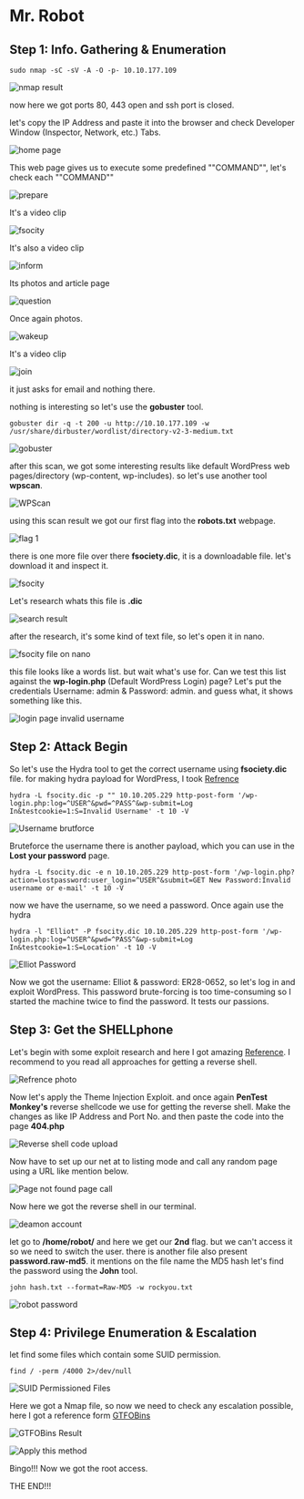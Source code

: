 # Mr. Robot

## Step 1: Info. Gathering & Enumeration

`sudo nmap -sC -sV -A -O -p- 10.10.177.109`

![nmap result]("")

now here we got ports 80, 443 open and ssh port is closed.

let's copy the IP Address and paste it into the browser and check Developer Window (Inspector, Network, etc.) Tabs.

![home page]("")

This web page gives us to execute some predefined ""COMMAND"", let's check each ""COMMAND""

![prepare]("")

It's a video clip

![fsocity]("")

It's also a video clip

![inform]("")

Its photos and article page

![question]("")

Once again photos.

![wakeup]("")

It's a video clip

![join]("")

it just asks for email and nothing there.

nothing is interesting so let's use the **gobuster** tool.

`gobuster dir -q -t 200 -u http://10.10.177.109 -w /usr/share/dirbuster/wordlist/directory-v2-3-medium.txt`

![gobuster]("")

after this scan, we got some interesting results like default WordPress web pages/directory (wp-content, wp-includes). so let's use another tool **wpscan**.

![WPScan]("")

using this scan result we got our first flag into the **robots.txt** webpage.

![flag 1]("")

there is one more file over there **fsociety.dic**, it is a downloadable file. let's download it and inspect it.

![fsocity]("")

Let's research whats this file is **.dic**

![search result]("")

after the research, it's some kind of text file, so let's open it in nano.

![fsocity file on nano]("")

this file looks like a words list. but wait what's use for. Can we test this list against the **wp-login.php** (Default WordPress Login) page? Let's put the credentials Username: admin & Password: admin. and guess what, it shows something like this.

![login page invalid username]("")

## Step 2: Attack Begin

So let's use the Hydra tool to get the correct username using **fsociety.dic** file. for making hydra payload for WordPress, I took [Refrence]("https://linuxconfig.org/test-wordpress-logins-with-hydra-on-kali-linux")

`hydra -L fsocity.dic -p "" 10.10.205.229 http-post-form '/wp-login.php:log=^USER^&pwd=^PASS^&wp-submit=Log In&testcookie=1:S=Invalid Username' -t 10 -V`

![Username brutforce ]("")

Bruteforce the username there is another payload, which you can use in the **Lost your password** page.

`hydra -L fsocity.dic -e n 10.10.205.229 http-post-form '/wp-login.php?action=lostpassword:user_login=^USER^&submit=GET New Password:Invalid username or e-mail' -t 10 -V`

now we have the username, so we need a password. Once again use the hydra

`hydra -l "Elliot" -P fsocity.dic 10.10.205.229 http-post-form '/wp-login.php:log=^USER^&pwd=^PASS^&wp-submit=Log In&testcookie=1:S=Location' -t 10 -V`

![Elliot Password]("")

Now we got the username: Elliot & password: ER28-0652, so let's log in and exploit WordPress. This password brute-forcing is too time-consuming so I started the machine twice to find the password. It tests our passions. 

## Step 3: Get the SHELLphone

Let's begin with some exploit research and here I got amazing [Reference]("https://www.hackingarticles.in/wordpress-reverse-shell/"). I recommend to you read all approaches for getting a reverse shell.

![Refrence photo]("")

Now let's apply the Theme Injection Exploit. and once again **PenTest Monkey's** reverse shellcode we use for getting the reverse shell. Make the changes as like IP Address and Port No. and then paste the code into the page **404.php**

![Reverse shell code upload]("")

Now have to set up our net at to listing mode and call any random page using a URL like mention below.

![Page not found page call]("")

Now here we got the reverse shell in our terminal.

![deamon account]("")

let go to **/home/robot/** and here we get our **2nd** flag. but we can't access it so we need to switch the user. there is another file also present **password.raw-md5**. it mentions on the file name the MD5 hash let's find the password using the **John** tool.

`john hash.txt --format=Raw-MD5 -w rockyou.txt`

![robot password]("")

## Step 4: Privilege Enumeration & Escalation

let find some files which contain some SUID permission.

`find / -perm /4000 2>/dev/null`

![SUID Permissioned Files]("")

Here we got a Nmap file, so now we need to check any escalation possible, here I got a reference form [GTFOBins]("https://gtfobins.github.io/gtfobins/nmap/")

![GTFOBins Result]("")

![Apply this method]("")

Bingo!!! Now we got the root access.

THE END!!!